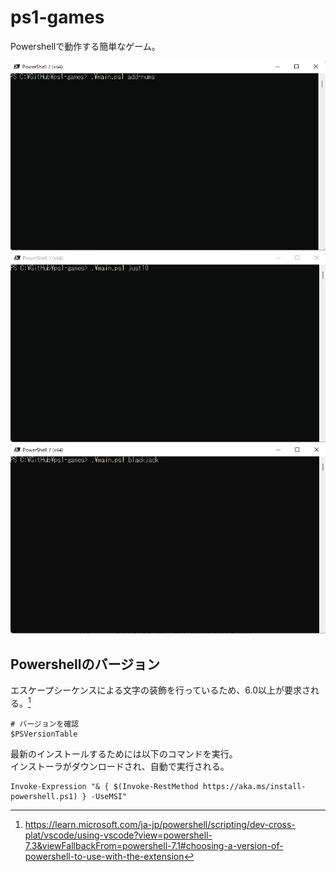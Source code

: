 # ps1-games

Powershellで動作する簡単なゲーム。  

![add-nums](./docs/img/add-nums.gif)  
![just10](./docs/img/just10.gif)  
![blackjack](./docs/img/blackjack.gif)  

## Powershellのバージョン

エスケープシーケンスによる文字の装飾を行っているため、6.0以上が要求される。[^1]

[^1]: https://learn.microsoft.com/ja-jp/powershell/scripting/dev-cross-plat/vscode/using-vscode?view=powershell-7.3&viewFallbackFrom=powershell-7.1#choosing-a-version-of-powershell-to-use-with-the-extension

```shell
# バージョンを確認
$PSVersionTable
```

最新のインストールするためには以下のコマンドを実行。  
インストーラがダウンロードされ、自動で実行される。  

```shell
Invoke-Expression "& { $(Invoke-RestMethod https://aka.ms/install-powershell.ps1) } -UseMSI"
```

<!--
## Gitコミット

```shell
git init
git rebase -i --root --committer-date-is-author-date

git log --pretty=fuller
```

```shell
$message = Read-Host "message -> "

$date = $(Get-Date).AddYears(-1)
try {
  git add .
  git commit --allow-empty -m "$message" --date="$date"
  git rebase HEAD~1 --committer-date-is-author-date
  # git push -u origin
} catch {
  Write-Host "Error: $($_.Exception.Message)" -ForegroundColor Red
}
```
-->
